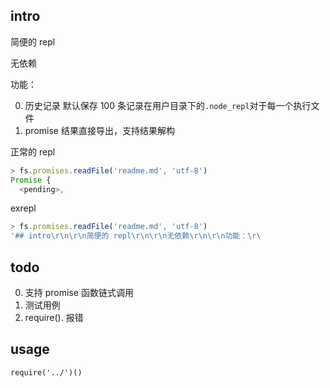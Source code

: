 ## intro

简便的 repl

无依赖

功能：

0. 历史记录
   默认保存 100 条记录在用户目录下的`.node_repl`对于每一个执行文件
1. promise 结果直接导出，支持结果解构

正常的 repl

```js
> fs.promises.readFile('readme.md', 'utf-8')
Promise {
  <pending>,
```

exrepl

```js
> fs.promises.readFile('readme.md', 'utf-8')
'## intro\r\n\r\n简便的 repl\r\n\r\n无依赖\r\n\r\n功能：\r\
```

## todo

0. 支持 promise 函数链式调用
1. 测试用例
1. require().<tab> 报错

## usage

`require('../')()`
